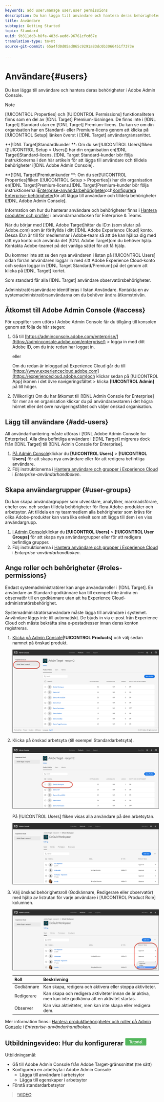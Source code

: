 ```yaml
---
keywords: add user;manage user;user permissions
description: Du kan lägga till användare och hantera deras behörigheter i Adobe Admin Console.
title: Användare
subtopic: Getting Started
topic: Standard
uuid: 9b311dd3-b8fa-483d-aedd-96761cfcd67e
translation-type: tm+mt
source-git-commit: 65a4fd0d05ad065c9291a83dc0b3066451f7373e

---
```



# Användare{#users}

Du kan lägga till användare och hantera deras behörigheter i Adobe Admin Console.

>[!NOTE]
>
>[!UICONTROL Properties] och [!UICONTROL Permissions] funktionaliteten finns som en del av [!DNL Target] Premium-lösningen. De finns inte i [!DNL Target] Standard utan en [!DNL Target] Premium-licens.
>Du kan se om din organisation har en Standard- eller Premium-licens genom att klicka på [!UICONTROL Setup] länken överst i [!DNL Target] användargränssnittet.
>
>**[!DNL Target]Standardkunder **: Om du ser[!UICONTROL Users]fliken ([!UICONTROL Setup > Users]) har din organisation en[!DNL Target]Standard-licens. [!DNL Target Standard-kunder bör följa instruktionerna i den här artikeln för att lägga till användare och tilldela behörigheter i[!DNL Adobe Admin Console].
>
>**[!DNL Target]Premiumkunder **: Om du ser[!UICONTROL Properties]fliken ([!UICONTROL Setup > Properties]) har din organisation en[!DNL Target]Premium-licens.[!DNL Target]Premium-kunder bör följa instruktionerna i[Enterprise-användarbehörigheter](/help/administrating-target/c-user-management/property-channel/property-channel.md)och[Konfigurera Enterprise-behörigheter](/help/administrating-target/c-user-management/property-channel/properties-overview.md)för att lägga till användare och tilldela behörigheter i[!DNL Adobe Admin Console].

Information om hur du hanterar användare och behörigheter finns i [Hantera produkter och profiler](https://helpx.adobe.com/enterprise/using/manage-products-and-profiles.html) i användarhandboken för Enterprise &amp; Teams.

När du börjar med [!DNL Adobe Target]hittar du ID:n (som slutar på Adobe.com) som är förifyllda i ditt [!DNL Adobe Experience Cloud] konto. Dessa ID:n är till för medlemmar i Adobe-team så att de kan hjälpa dig med ditt nya konto och använda det [!DNL Adobe Target]om du behöver hjälp. Kontakta Adobe-teamet på det vanliga sättet för att få hjälp.

Du kommer inte att se den nya användaren i listan på [!UICONTROL Users] sidan förrän användaren loggar in med sitt Adobe Experience Cloud-konto och sedan loggar in [!DNL Target Standard/Premium] på det genom att klicka på [!DNL Target] kortet.

Som standard får alla [!DNL Target] användare observatörsbehörigheter.

Administratörsanvändare identifieras i listan Användare. Kontakta en av systemadministratörsanvändarna om du behöver ändra åtkomstnivån.

## Åtkomst till Adobe Admin Console {#access}

För uppgifter som utförs i Adobe Admin Console får du tillgång till konsolen genom att följa de här stegen:

1. Gå till [https://adminconsole.adobe.com/enterprise/](https://adminconsole.adobe.com/enterprise/) > logga in med ditt Adobe ID, om du inte redan har loggat in.

   eller

   Om du redan är inloggad på Experience Cloud går du till [https://www.experiencecloud.adobe.com](https://experiencecloud.adobe.com)och klickar sedan på [!UICONTROL App] ikonen i det övre navigeringsfältet > klicka **[!UICONTROL Admin]** på till höger.

1. (Villkorligt) Om du har åtkomst till [!DNL Admin Console for Enterprise] för mer än en organisation klickar du på användaravataren i det högra hörnet eller det övre navigeringsfältet och väljer önskad organisation.

## Lägg till användare {#add-users}

All användarhantering måste utföras i [!DNL Adobe Admin Console for Enterprise]. Alla dina befintliga användare i [!DNL Target] migreras dock från [!DNL Target] till [!DNL Admin Console for Enterprise].

1. [På Admin Console](../../../administrating-target/c-user-management/c-user-management/user-management.md#section_79796E0227D048F59BAE0AB02E544EBE)klickar du **[!UICONTROL Users]** > **[!UICONTROL Users]** för att skapa nya användare eller för att redigera befintliga användare.
1. Följ instruktionerna i [Hantera användare och grupper i Experience Cloud](https://helpx.adobe.com/enterprise/help/users.html) i *Enterprise-användarhandboken*.

## Skapa användargrupper {#user-groups}

Du kan skapa användargrupper som utvecklare, analytiker, marknadsförare, chefer osv. och sedan tilldela behörigheter för flera Adobe-produkter och arbetsytor. Att tilldela en ny teammedlem alla behörigheter som krävs för olika Adobe-produkter kan vara lika enkelt som att lägga till dem i en viss användargrupp.

1. [I Admin Console](../../../administrating-target/c-user-management/c-user-management/user-management.md#section_79796E0227D048F59BAE0AB02E544EBE)klickar du **[!UICONTROL Users]** > **[!UICONTROL User Groups]** för att skapa nya användargrupper eller för att redigera befintliga grupper.
1. Följ instruktionerna i [Hantera användare och grupper i Experience Cloud](https://helpx.adobe.com/enterprise/help/users.html) i *Enterprise-användarhandboken*.

## Ange roller och behörigheter {#roles-permissions}

Endast systemadministratörer kan ange användarroller i [!DNL Target]. En användare av Standard-godkännare kan till exempel inte ändra en observatör till en godkännare utan att ha Experience Cloud-administratörsbehörighet.

Systemadministratörsanvändare måste lägga till användare i systemet. Användare läggs inte till automatiskt. De bjuds in via e-post från Experience Cloud och måste bekräfta sina e-postadresser innan deras konton registreras.

1. [Klicka på Admin Console](../../../administrating-target/c-user-management/c-user-management/user-management.md#section_79796E0227D048F59BAE0AB02E544EBE)**[!UICONTROL Products]** och välj sedan namnet på önskad produkt.

   ![Fliken Produkter](/help/administrating-target/c-user-management/c-user-management/assets/workspace-new.png)

1. Klicka på önskad arbetsyta (till exempel Standardarbetsyta).

   ![Standardarbetsyta](/help/administrating-target/c-user-management/c-user-management/assets/default-workspace.png)

   På [!UICONTROL Users] fliken visas alla användare på den arbetsytan.

   ![konfigurationsanvändare](/help/administrating-target/c-user-management/c-user-management/assets/configuration_users-new.png)

1. Välj önskad behörighetsroll (Godkännare, Redigerare eller observatör) med hjälp av listrutan för varje användare i [!UICONTROL Product Role] kolumnen.

   ![Listruta för produktroll](/help/administrating-target/c-user-management/c-user-management/assets/product-role.png)

   | Roll | Beskrivning |
   |--- |--- |
   | Godkännare | Kan skapa, redigera och aktivera eller stoppa aktiviteter. |
   | Redigerare | Kan skapa och redigera aktiviteter innan de är aktiva, men kan inte godkänna att en aktivitet startas. |
   | Observer | Kan visa aktiviteter, men kan inte skapa eller redigera dem. |

Mer information finns i [Hantera produktbehörigheter och roller på Admin Console](https://helpx.adobe.com/enterprise/help/manage-permissions-and-roles.html) i *Enterprise-användarhandboken*.

## Utbildningsvideo: Hur du konfigurerar ![självstudiekursen för målarbetsytor](/help/assets/tutorial.png)

Utbildningsmål:

* Gå till Adobe Admin Console från Adobe Target-gränssnittet (tre sätt)
* Konfigurera en arbetsyta i Adobe Admin Console
   * Lägga till användare i arbetsytor
   * Lägga till egenskaper i arbetsytor
* Förstå standardarbetsytor

>[!VIDEO](https://video.tv.adobe.com/v/19463/)
